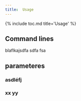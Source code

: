 ```yaml
---
title:  Usage
---
```


{% include toc.md title='Usage' %}

## Command lines

blaflkajsdfa sdfa fsa 

## parameteres

### asdléfj 

### xx yy